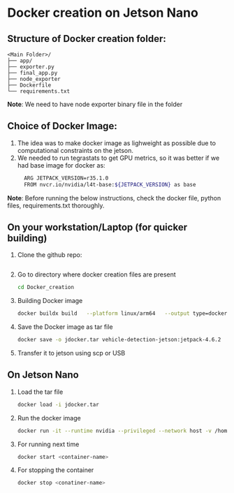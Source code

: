 
# Docker creation on Jetson Nano

## Structure of Docker creation folder:

```
<Main Folder>/
├── app/
├── exporter.py
├── final_app.py
├── node_exporter 
├── Dockerfile
└── requirements.txt
```

**Note**: We need to have node exporter binary file in the folder

## Choice of Docker Image:
1. The idea was to make docker image as lighweight as possible due to computational constraints on the jetson.
2. We needed to run tegrastats to get GPU metrics, so it was better if we had base image for docker as:
   ```bash
     ARG JETPACK_VERSION=r35.1.0
     FROM nvcr.io/nvidia/l4t-base:${JETPACK_VERSION} as base
    ```
**Note**: Before running the below instructions, check the docker file, python files, requirements.txt thoroughly.



## On your workstation/Laptop (for quicker building)
1. Clone the github repo:
   ```bash
   ```
2. Go to directory where docker creation files are present
   ```bash
   cd Docker_creation
   ```
3. Building Docker image
    ```bash
    docker buildx build   --platform linux/arm64   --output type=docker   -t vehicle-detection-jetson:jetpack-4.6.2 .
    ```
4. Save the Docker image as tar file
    ```bash
    docker save -o jdocker.tar vehicle-detection-jetson:jetpack-4.6.2
    ```
5. Transfer it to jetson using scp or USB
   
## On Jetson Nano

1. Load the tar file
   ```bash
   docker load -i jdocker.tar
   ```
2. Run the docker image
   ```bash
   docker run -it --runtime nvidia --privileged --network host -v /home/jetson/App_project/stock_videos:/app/process_video -v /home/jetson/App_project/feedback/images:/app/feedback/images -v /home/jetson/App_project/feedback/labels:/app/feedback/labels -v /usr/bin/tegrastats:/usr/bin/tegrastats:ro vehicle-detection-jetson:jetpack-4.6.2
   ```
3. For running next time
   ```bash
   docker start <container-name>
   ```
4. For stopping the container
   ```bash
   docker stop <conatiner-name>

